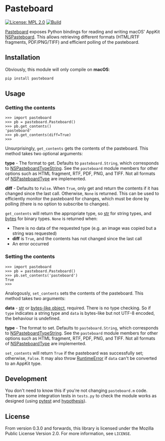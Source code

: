 # Pasteboard

[![License: MPL 2.0](https://img.shields.io/badge/License-MPL%202.0-brightgreen.svg)](https://opensource.org/licenses/MPL-2.0) [![Build](https://github.com/tobywf/pasteboard/workflows/Build/badge.svg?branch=master&event=push)](https://github.com/tobywf/pasteboard/actions)

[Pasteboard](https://pypi.org/project/pasteboard/) exposes Python bindings for reading and writing macOS' AppKit [NSPasteboard](https://developer.apple.com/documentation/appkit/nspasteboard). This allows retrieving different formats (HTML/RTF fragments, PDF/PNG/TIFF) and efficient polling of the pasteboard.

## Installation

Obviously, this module will only compile on **macOS**:

```bash
pip install pasteboard
```

## Usage

### Getting the contents

```pycon
>>> import pasteboard
>>> pb = pasteboard.Pasteboard()
>>> pb.get_contents()
'pasteboard'
>>> pb.get_contents(diff=True)
>>>
```

Unsurprisingly, `get_contents` gets the contents of the pasteboard. This method
takes two optional arguments:

**type** - The format to get. Defaults to `pasteboard.String`, which corresponds
to [NSPasteboardTypeString](https://developer.apple.com/documentation/appkit/nspasteboardtypestring?language=objc). See the `pasteboard` module members for other
options such as HTML fragment, RTF, PDF, PNG, and TIFF. Not all formats of [NSPasteboardType](https://developer.apple.com/documentation/appkit/nspasteboardtype?language=objc) are implemented.

**diff** - Defaults to `False`. When `True`, only get and return the contents if it has changed since the last call. Otherwise, `None` is returned. This can be used to efficiently monitor the pasteboard for changes, which must be done by polling (there is no option to subscribe to changes).

`get_contents` will return the appropriate type, so [str](https://docs.python.org/3/library/stdtypes.html#str) for string types,
and [bytes](https://docs.python.org/3/library/stdtypes.html#bytes) for binary types. `None` is returned when:

* There is no data of the requested type (e.g. an image was copied but a string was requested)
* **diff** is `True`, and the contents has not changed since the last call
* An error occurred

### Setting the contents

```pycon
>>> import pasteboard
>>> pb = pasteboard.Pasteboard()
>>> pb.set_contents('pasteboard')
True
>>>
```

Analogously, `set_contents` sets the contents of the pasteboard. This method
takes two arguments:

**data** - [str](https://docs.python.org/3/library/stdtypes.html#str) or [bytes-like object](https://docs.python.org/3/glossary.html#term-bytes-like-object), required. There is no type checking. So if `type` indicates a string type and `data` is bytes-like but not UTF-8 encoded, the behaviour is undefined.

**type** - The format to set. Defaults to `pasteboard.String`, which corresponds to [NSPasteboardTypeString](https://developer.apple.com/documentation/appkit/nspasteboardtypestring?language=objc). See the `pasteboard` module members for other options such as HTML fragment, RTF, PDF, PNG, and TIFF. Not all formats of [NSPasteboardType](https://developer.apple.com/documentation/appkit/nspasteboardtype?language=objc) are implemented.

`set_contents` will return `True` if the pasteboard was successfully set; otherwise, `False`. It may also throw [RuntimeError](https://docs.python.org/3/library/exceptions.html#RuntimeError) if `data` can't be converted to an AppKit type.

## Development

You don't need to know this if you're not changing `pasteboard.m` code. There are some integration tests in `tests.py` to check the module works as designed (using [pytest](https://docs.pytest.org/en/latest/) and [hypothesis](https://hypothesis.readthedocs.io/en/latest/)).

## License

From version 0.3.0 and forwards, this library is licensed under the Mozilla Public License Version 2.0. For more information, see `LICENSE`.
